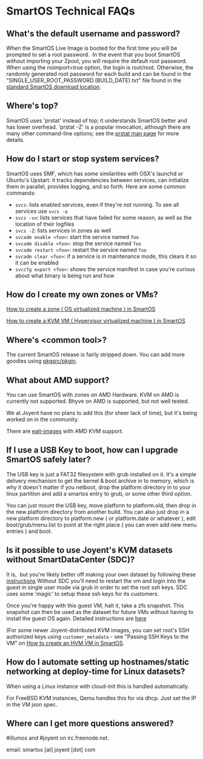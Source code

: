 # SmartOS Technical FAQs

<!-- markdownlint-disable no-trailing-punctuation -->

## What's the default username and password?

When the SmartOS Live Image is booted for the first time you will be
prompted to set a root password.  In the event that you boot SmartOS
without importing your Zpool, you will require the default root
password.  When using the noimport=true option, the login is root/root.
Otherwise, the randomly generated root password for each build and can
be found in the "SINGLE\_USER\_ROOT\_PASSWORD.(BUILD\_DATE).txt" file
found in the [standard SmartOS download
location](https://us-east.manta.joyent.com/Joyent_Dev/public/SmartOS/latest.html).

## Where's top?

SmartOS uses 'prstat' instead of top; it understands SmartOS better and
has lower overhead. 'prstat -Z' is a popular invocation, although there
are many other command-line options; see the [prstat man
page](http://www.illumos.org/man/1m/prstat) for more details.

## How do I start or stop system services?

SmartOS uses SMF, which has some similarities with OSX's launchd or
Ubuntu's Upstart: it tracks dependencies between services, can
initialize them in parallel, provides logging, and so forth. Here are
some common commands:

- `svcs`: lists enabled services, even if they're not running. To see all
  services use `svcs -a`
- `svcs -vx`: lists services that have failed for some reason, as well as
  the location of their logfiles
- `svcs -Z`: lists services in zones as well
- `svcadm enable <foo>`: start the service named `foo`
- `svcadm disable <foo>`: stop the service named `foo`
- `svcadm restart <foo>`: restart the service named `foo`
- `svcadm clear <foo>`: if a service is in maintenance mode, this clears
  it so it can be enabled
- `svccfg export <foo>`: shows the service manifest in case you're curious
  about what binary is being run and how

## How do I create my own zones or VMs?

[How to create a zone ( OS virtualized machine ) in SmartOS](how-to-create-a-zone.md)

[How to create a KVM VM ( Hypervisor virtualized machine ) in SmartOS](how-to-create-an-hvm-zone.md)

## Where's &lt;common tool&gt;?

The current SmartOS release is fairly stripped down. You can add more
goodies using [pkgsrc/pkgin](working-with-packages.md).

## What about AMD support?

You can use SmartOS with zones on AMD Hardware. KVM on AMD is currently
not supported. Bhyve on AMD is supported, but not well tested.

We at Joyent have no plans to add this (for sheer lack of time), but
it's being worked on in the community.

There are [eait-images](http://imgapi.uqcloud.net/builds) with AMD KVM
support.

## If I use a USB Key to boot, how can I upgrade SmartOS safely later?

The USB key is just a FAT32 filesystem with grub installed on it. It's a
simple delivery mechanism to get the kernel & boot archive in to memory,
which is why it doesn't matter if you netboot, drop the platform
directory in to your linux partition and add a smartos entry to grub, or
some other third option.

You can just mount the USB key, move platform to platform.old, then drop
in the new platform directory from another build. You can also just drop
in a new platform directory to platform.new ( or platform.date or
whatever ), edit boot/grub/menu.list to point at the right place ( you
can even add new menu entries ) and boot.

## Is it possible to use Joyent's KVM datasets without SmartDataCenter (SDC)?

It is,  but you're likely better off making your own dataset by
following these
[instructions](how-to-create-an-hvm-zone.md)
Without SDC you'll need to restart the vm and login into the guest in
single user mode via grub in order to set the root ssh keys. SDC uses
some 'magic' to setup these ssh keys for its customers.

Once you're happy with this guest VM, halt it, take a zfs snapshot. This
snapshot can then be used as the dataset for future VMs without having
to install the guest OS again. Detailed instructions are
[here](managing-images.md)

(For some newer Joyent-distributed KVM images, you can set root's SSH
authorized keys using `customer_metadata` - see "Passing SSH Keys to the
VM" on [How to create an HVM VM in SmartOS](how-to-create-an-hvm-zone.md).

<!-- markdownlint-disable line-length -->
## How do I automate setting up hostnames/static networking at deploy-time for Linux datasets?
<!-- markdownlint-enable line-length -->

When using a Linux instance with cloud-init this is handled automatically.

For FreeBSD KVM instances, Qemu handles this for via dhcp. Just set the IP in
the VM json spec.

## Where can I get more questions answered?

\#illumos and \#joyent on irc.freenode.net.

email: smartos \[at\] joyent \[dot\] com
